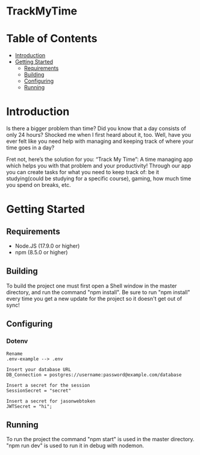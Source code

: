 # TrackMyTime

# Table of Contents

* [Introduction](#Introduction)
* [Getting Started](#Getting-Started)
  * [Requirements](#Requirements)
  * [Building](#Building)
  * [Configuring](#Configuring)
  * [Running](#Running)

# Introduction

Is there a bigger problem than time?
Did you know that a day consists of only 24 hours? Shocked me when I first heard about it, too. Well, have you ever felt like you need help with managing and keeping track of where your time goes in a day?

Fret not, here’s the solution for you: 
“Track My Time”: A time managing app which helps you with that problem and your productivity! Through our app you can create tasks for what you need to keep track of: be it studying(could be studying for a specific course), gaming, how much time you spend on breaks, etc.


# Getting Started

## Requirements

* Node.JS (17.9.0 or higher)
* npm (8.5.0 or higher)

## Building

To build the project one must first open a Shell window in the master directory, and run the command "npm install". Be sure to run "npm install" every time you get a new update for the project so it doesn't get out of sync!

## Configuring
### Dotenv
```
Rename
.env-example --> .env

Insert your database URL
DB_Connection = postgres://username:password@example.com/database

Insert a secret for the session
SessionSecret = "secret"

Insert a secret for jasonwebtoken
JWTSecret = "hi";

```

## Running

To run the project the command "npm start" is used in the master directory. "npm run dev" is used to run it in debug with nodemon.
